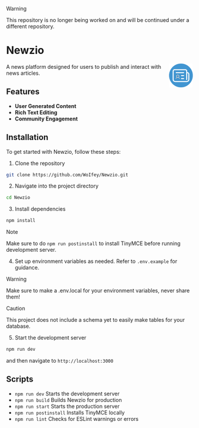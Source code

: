 > [!WARNING]
> This repository is no longer being worked on and will be continued under a different repository.

# Newzio

<img src="/public/icon.svg" width="64" height="64" align="right" alt="Newzio" />

A news platform designed for users to publish and interact with news articles.

## Features

- **User Generated Content**
- **Rich Text Editing**
- **Community Engagement**

## Installation

To get started with Newzio, follow these steps:

1. Clone the repository

```sh
git clone https://github.com/WoIfey/Newzio.git
```

2. Navigate into the project directory

```sh
cd Newzio
```

3. Install dependencies

```sh
npm install
```

> [!NOTE]
> Make sure to do `npm run postinstall` to install TinyMCE before running development server.

4. Set up environment variables as needed. Refer to `.env.example` for guidance.

> [!WARNING]
> Make sure to make a .env.local for your environment variables, never share them!

> [!CAUTION]
> This project does not include a schema yet to easily make tables for your database.

5. Start the development server

```sh
npm run dev
```

and then navigate to `http://localhost:3000`

## Scripts

- `npm run dev` Starts the development server
- `npm run build` Builds Newzio for production
- `npm run start` Starts the production server
- `npm run postinstall` Installs TinyMCE locally
- `npm run lint` Checks for ESLint warnings or errors
